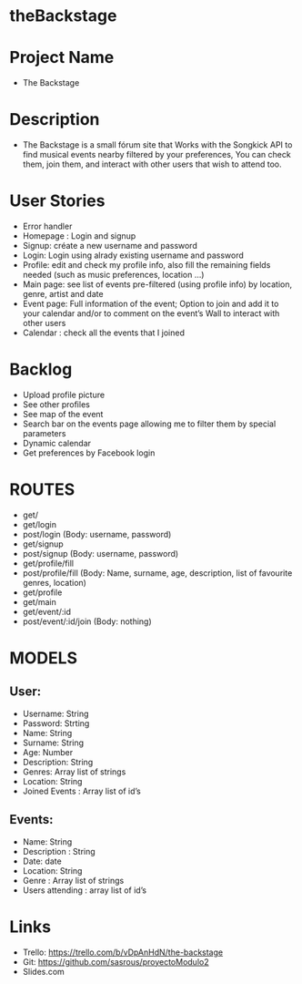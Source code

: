 

# theBackstage

#	Project Name
- The Backstage 
#	Description
- The Backstage is a small fórum site that Works with the Songkick API to find musical events nearby filtered by your preferences, You can check them, join them, and interact with other users that wish to attend too.
#	User Stories
-	Error handler 
-	Homepage : Login and signup 
-	Signup: créate a new username and password 
-	Login: Login using alrady existing username and password 
-	Profile: edit and check my profile info, also fill the remaining fields needed (such as music preferences, location …) 
-	Main page: see list of events  pre-filtered (using profile info) by location, genre, artist and date
-	Event page: Full information of the event; Option to join and add it to your calendar and/or to comment on the event’s Wall to interact with other users 
-	Calendar : check all the events that I joined 
#	Backlog
-	Upload profile picture
-	See other profiles 
-	See map of the event 
-	Search bar on the events page allowing me to filter them by special parameters 
-	Dynamic calendar 
-	Get preferences by Facebook login 

#	ROUTES
-	get/ 
-	get/login
-	post/login (Body: username, password) 
-	get/signup
-	post/signup (Body: username, password)
-	get/profile/fill
-	post/profile/fill (Body: Name, surname, age, description, list of favourite genres, location)
-	get/profile
-	get/main 
-	get/event/:id
-	post/event/:id/join (Body: nothing) 

#	MODELS
## User: 
-	Username: String 
-	Password: Strting
-	Name: String
-	Surname: String
-	Age: Number
-	Description: String
-	Genres: Array list of strings
-	Location: String
-	Joined Events : Array list of id’s
## Events: 
-	Name: String
-	Description : String 
-	Date: date
-	Location: String 
-	Genre : Array list of strings 
-	Users attending : array list of id’s

# Links
-	Trello: https://trello.com/b/vDpAnHdN/the-backstage
-	Git: https://github.com/sasrous/proyectoModulo2
-	Slides.com
